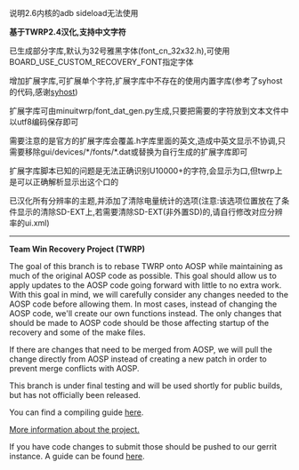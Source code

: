 说明2.6内核的adb sideload无法使用


**基于TWRP2.4汉化,支持中文字符**

已生成部分字库,默认为32号雅黑字体(font\_cn\_32x32.h),可使用BOARD\_USE\_CUSTOM\_RECOVERY\_FONT指定字体

增加扩展字库,可扩展单个字符,扩展字库中不存在的使用内置字库(参考了syhost的代码,感谢[syhost](https://github.com/syhost))

扩展字库可由minuitwrp/font\_dat\_gen.py生成,只要把需要的字符放到文本文件中以utf8编码保存即可

需要注意的是官方的扩展字库会覆盖.h字库里面的英文,造成中英文显示不协调,只需要移除gui/devices/\*/fonts/\*.dat或替换为自行生成的扩展字库即可

扩展字库脚本已知的问题是无法正确识别U10000+的字符,会显示为口,但twrp上是可以正确解析显示出这个口的


已汉化所有分辨率的主题,并添加了清除电量统计的选项(注意:该选项位置放在了条件显示的清除SD-EXT上,若需要清除SD-EXT(非外置SD)的,请自行修改对应分辨率的ui.xml)

-------------------------------------
**Team Win Recovery Project (TWRP)**

The goal of this branch is to rebase TWRP onto AOSP while maintaining as much of the original AOSP code as possible. This goal should allow us to apply updates to the AOSP code going forward with little to no extra work.  With this goal in mind, we will carefully consider any changes needed to the AOSP code before allowing them.  In most cases, instead of changing the AOSP code, we'll create our own functions instead.  The only changes that should be made to AOSP code should be those affecting startup of the recovery and some of the make files.

If there are changes that need to be merged from AOSP, we will pull the change directly from AOSP instead of creating a new patch in order to prevent merge conflicts with AOSP.

This branch is under final testing and will be used shortly for public builds, but has not officially been released.

You can find a compiling guide [here](http://forum.xda-developers.com/showthread.php?t=1943625 "Guide").

[More information about the project.](http://www.teamw.in/project/twrp2 "More Information")

If you have code changes to submit those should be pushed to our gerrit instance.  A guide can be found [here](http://teamw.in/twrp2-gerrit "Gerrit Guide").

